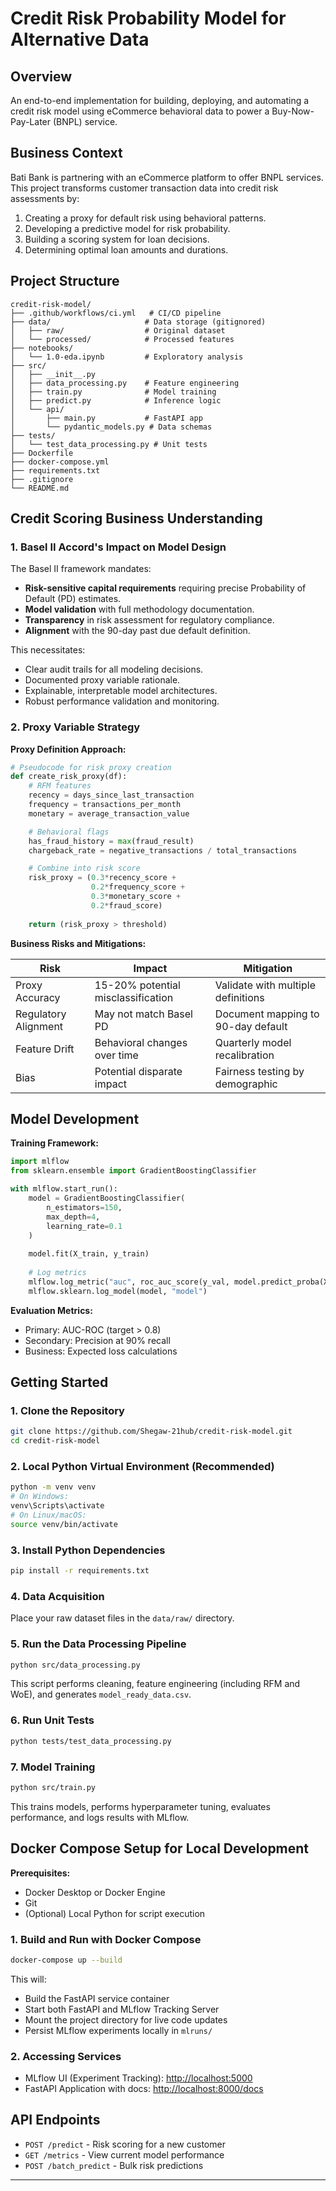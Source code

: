 # Credit Risk Probability Model for Alternative Data

## Overview

An end-to-end implementation for building, deploying, and automating a credit risk model using eCommerce behavioral data to power a Buy-Now-Pay-Later (BNPL) service.

## Business Context

Bati Bank is partnering with an eCommerce platform to offer BNPL services. This project transforms customer transaction data into credit risk assessments by:

1. Creating a proxy for default risk using behavioral patterns.
2. Developing a predictive model for risk probability.
3. Building a scoring system for loan decisions.
4. Determining optimal loan amounts and durations.

## Project Structure

```
credit-risk-model/
├── .github/workflows/ci.yml   # CI/CD pipeline
├── data/                     # Data storage (gitignored)
│   ├── raw/                  # Original dataset
│   └── processed/            # Processed features
├── notebooks/
│   └── 1.0-eda.ipynb         # Exploratory analysis
├── src/
│   ├── __init__.py
│   ├── data_processing.py    # Feature engineering
│   ├── train.py              # Model training
│   ├── predict.py            # Inference logic
│   └── api/
│       ├── main.py           # FastAPI app
│       └── pydantic_models.py # Data schemas
├── tests/
│   └── test_data_processing.py # Unit tests
├── Dockerfile
├── docker-compose.yml
├── requirements.txt
├── .gitignore
└── README.md
```

## Credit Scoring Business Understanding

### 1. Basel II Accord's Impact on Model Design

The Basel II framework mandates:

* **Risk-sensitive capital requirements** requiring precise Probability of Default (PD) estimates.
* **Model validation** with full methodology documentation.
* **Transparency** in risk assessment for regulatory compliance.
* **Alignment** with the 90-day past due default definition.

This necessitates:

* Clear audit trails for all modeling decisions.
* Documented proxy variable rationale.
* Explainable, interpretable model architectures.
* Robust performance validation and monitoring.

### 2. Proxy Variable Strategy

**Proxy Definition Approach:**

```python
# Pseudocode for risk proxy creation
def create_risk_proxy(df):
    # RFM features
    recency = days_since_last_transaction
    frequency = transactions_per_month
    monetary = average_transaction_value

    # Behavioral flags
    has_fraud_history = max(fraud_result)
    chargeback_rate = negative_transactions / total_transactions

    # Combine into risk score
    risk_proxy = (0.3*recency_score + 
                  0.2*frequency_score + 
                  0.3*monetary_score + 
                  0.2*fraud_score)
    
    return (risk_proxy > threshold)
```

**Business Risks and Mitigations:**

| Risk                 | Impact                             | Mitigation                         |
| -------------------- | ---------------------------------- | ---------------------------------- |
| Proxy Accuracy       | 15-20% potential misclassification | Validate with multiple definitions |
| Regulatory Alignment | May not match Basel PD             | Document mapping to 90-day default |
| Feature Drift        | Behavioral changes over time       | Quarterly model recalibration      |
| Bias                 | Potential disparate impact         | Fairness testing by demographic    |

## Model Development

**Training Framework:**

```python
import mlflow
from sklearn.ensemble import GradientBoostingClassifier

with mlflow.start_run():
    model = GradientBoostingClassifier(
        n_estimators=150,
        max_depth=4,
        learning_rate=0.1
    )
    
    model.fit(X_train, y_train)
    
    # Log metrics
    mlflow.log_metric("auc", roc_auc_score(y_val, model.predict_proba(X_val)[:,1]))
    mlflow.sklearn.log_model(model, "model")
```

**Evaluation Metrics:**

* Primary: AUC-ROC (target > 0.8)
* Secondary: Precision at 90% recall
* Business: Expected loss calculations

## Getting Started

### 1. Clone the Repository

```bash
git clone https://github.com/Shegaw-21hub/credit-risk-model.git
cd credit-risk-model
```

### 2. Local Python Virtual Environment (Recommended)

```bash
python -m venv venv
# On Windows:
venv\Scripts\activate
# On Linux/macOS:
source venv/bin/activate
```

### 3. Install Python Dependencies

```bash
pip install -r requirements.txt
```

### 4. Data Acquisition

Place your raw dataset files in the `data/raw/` directory.

### 5. Run the Data Processing Pipeline

```bash
python src/data_processing.py
```

This script performs cleaning, feature engineering (including RFM and WoE), and generates `model_ready_data.csv`.

### 6. Run Unit Tests

```bash
python tests/test_data_processing.py
```

### 7. Model Training

```bash
python src/train.py
```

This trains models, performs hyperparameter tuning, evaluates performance, and logs results with MLflow.

## Docker Compose Setup for Local Development

**Prerequisites:**

* Docker Desktop or Docker Engine
* Git
* (Optional) Local Python for script execution

### 1. Build and Run with Docker Compose

```bash
docker-compose up --build
```

This will:

* Build the FastAPI service container
* Start both FastAPI and MLflow Tracking Server
* Mount the project directory for live code updates
* Persist MLflow experiments locally in `mlruns/`

### 2. Accessing Services

* MLflow UI (Experiment Tracking): [http://localhost:5000](http://localhost:5000)
* FastAPI Application with docs: [http://localhost:8000/docs](http://localhost:8000/docs)

## API Endpoints

* `POST /predict` - Risk scoring for a new customer
* `GET /metrics` - View current model performance
* `POST /batch_predict` - Bulk risk predictions

---
